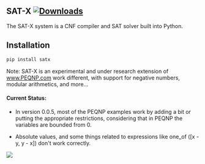 ## SAT-X [![Downloads](https://pepy.tech/badge/satx)](https://pepy.tech/project/satx)

The SAT-X system is a CNF compiler and SAT solver built into Python.

## Installation
```python
pip install satx
```

Note: SAT-X is an experimental and under research extension of www.PEQNP.com work different, with support for negative numbers, modular arithmetics, and more...

#### Current Status:
- In version 0.0.5, most of the PEQNP examples work by adding a bit or putting the appropriate restrictions, considering that in PEQNP the variables are bounded from 0.

- Absolute values, and some things related to expressions like one_of ([x - y, y - x]) don't work correctly.

<img
  src="https://cr-ss-service.azurewebsites.net/api/ScreenShot?widget=summary&username=maxtuno&badges=2&show-avatar=true&style=--header-bg-color:%23000;--border-radius:10px"/>
